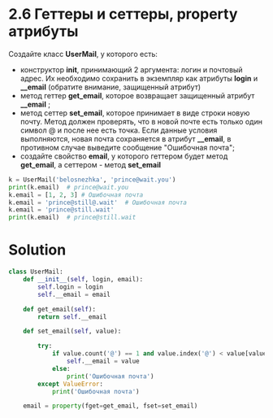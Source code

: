 # 2.6 Геттеры и сеттеры, property атрибуты
Создайте класс **UserMail**, у которого есть:

* конструктор **__init__**, принимающий 2 аргумента: логин и почтовый адрес. Их необходимо сохранить в экземпляр как атрибуты **login** и **__email** (обратите внимание, защищенный атрибут)
* метод геттер **get_email**, которое возвращает защищенный атрибут **__email** ;
* метод сеттер **set_email**, которое принимает в виде строки новую почту. Метод должен проверять, что в новой почте есть только один символ @ и после нее есть точка. Если данные условия выполняются, новая почта сохраняется в атрибут **__email**, в противном случае выведите сообщение "Ошибочная почта";
* создайте свойство **email**, у которого геттером будет метод **get_email**, а сеттером - метод **set_email**

```python
k = UserMail('belosnezhka', 'prince@wait.you')
print(k.email)  # prince@wait.you
k.email = [1, 2, 3] # Ошибочная почта
k.email = 'prince@still@.wait'  # Ошибочная почта
k.email = 'prince@still.wait'
print(k.email)  # prince@still.wait
``` 

# Solution
```python
class UserMail:
    def __init__(self, login, email):
        self.login = login
        self.__email = email

    def get_email(self):
        return self.__email

    def set_email(self, value):

        try:
            if value.count('@') == 1 and value.index('@') < value[value.index('@'):].index('.') + value.index('@'):
                self.__email = value
            else:
                print('Ошибочная почта')
        except ValueError:
            print('Ошибочная почта')

    email = property(fget=get_email, fset=set_email)
```